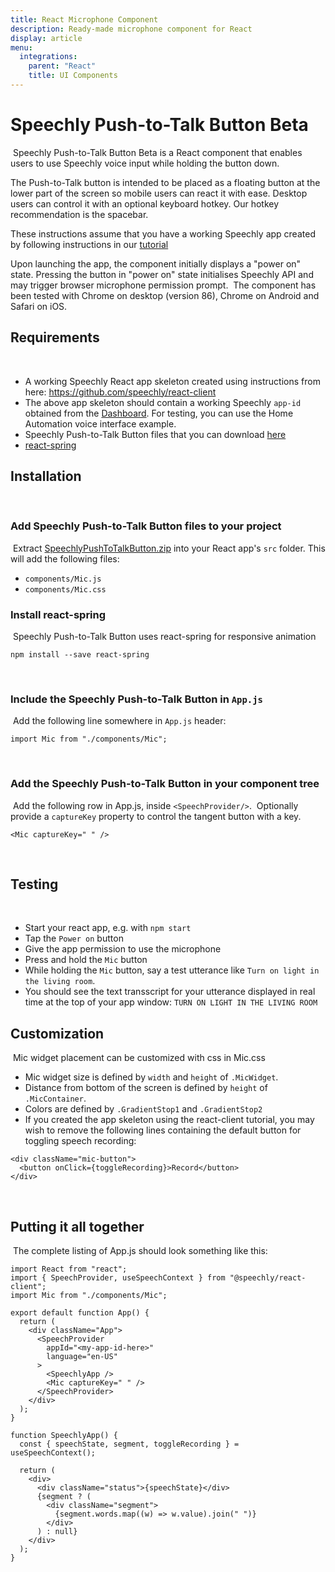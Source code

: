 ```yaml
---
title: React Microphone Component
description: Ready-made microphone component for React
display: article
menu:
  integrations:
    parent: "React"
    title: UI Components
---
```


# Speechly Push-to-Talk Button Beta
​
Speechly Push-to-Talk Button Beta is a React component that enables users to use Speechly voice input while holding the button down.

The Push-to-Talk button is intended to be placed as a floating button at the lower part of the screen so mobile users can react it with ease. Desktop users can control it with an optional keyboard hotkey. Our hotkey recommendation is the spacebar.

These instructions assume that you have a working Speechly app created by following instructions in our [tutorial](https://github.com/speechly/react-client)

Upon launching the app, the component initially displays a "power on" state. Pressing the button in "power on" state initialises Speechly API and may trigger browser microphone permission prompt.
​
The component has been tested with Chrome on desktop (version 86), Chrome on Android and Safari on iOS.
​
## Requirements
​
- A working Speechly React app skeleton created using instructions from here: https://github.com/speechly/react-client
- The above app skeleton should contain a working Speechly `app-id` obtained from the [Dashboard](https://api.speechly.com/dashboard). For testing, you can use the Home Automation voice interface example.
- Speechly Push-to-Talk Button files that you can download [here](../SpeechlyPushToTalkButton.zip)
- [react-spring](https://www.react-spring.io/)
​
## Installation
​
### Add Speechly Push-to-Talk Button files to your project
​
Extract [SpeechlyPushToTalkButton.zip](../SpeechlyPushToTalkButton.zip) into your React app's `src` folder. This will add the following files:
​
- `components/Mic.js`
- `components/Mic.css`
​
### Install react-spring
​
Speechly Push-to-Talk Button uses react-spring for responsive animation
​
```
npm install --save react-spring
```
​
### Include the Speechly Push-to-Talk Button in `App.js`
​
Add the following line somewhere in `App.js` header:
​
```
import Mic from "./components/Mic";
```
​
### Add the Speechly Push-to-Talk Button in your component tree
​
Add the following row in App.js, inside `<SpeechProvider/>`.
​
Optionally provide a `captureKey` property to control the tangent button with a key.
​
```
<Mic captureKey=" " />
```
​
## Testing
​
- Start your react app, e.g. with `npm start`
- Tap the `Power on` button
- Give the app permission to use the microphone
- Press and hold the `Mic` button
- While holding the `Mic` button, say a test utterance like `Turn on light in the living room`.
- You should see the text transscript for your utterance displayed in real time at the top of your app window: `TURN ON LIGHT IN THE LIVING ROOM`
​
## Customization
​
Mic widget placement can be customized with css in Mic.css
​
- Mic widget size is defined by `width` and `height` of `.MicWidget`.
- Distance from bottom of the screen is defined by `height` of `.MicContainer`.
- Colors are defined by `.GradientStop1` and `.GradientStop2`
- If you created the app skeleton using the react-client tutorial, you may wish to remove the following lines containing the default button for toggling speech recording:
​
```
<div className="mic-button">
  <button onClick={toggleRecording}>Record</button>
</div>
```
​
## Putting it all together
​
The complete listing of App.js should look something like this:
​
```
import React from "react";
import { SpeechProvider, useSpeechContext } from "@speechly/react-client";
import Mic from "./components/Mic";
​
export default function App() {
  return (
    <div className="App">
      <SpeechProvider
        appId="<my-app-id-here>"
        language="en-US"
      >
        <SpeechlyApp />
        <Mic captureKey=" " />
      </SpeechProvider>
    </div>
  );
}
​
function SpeechlyApp() {
  const { speechState, segment, toggleRecording } = useSpeechContext();
​
  return (
    <div>
      <div className="status">{speechState}</div>
      {segment ? (
        <div className="segment">
          {segment.words.map((w) => w.value).join(" ")}
        </div>
      ) : null}
    </div>
  );
}
```